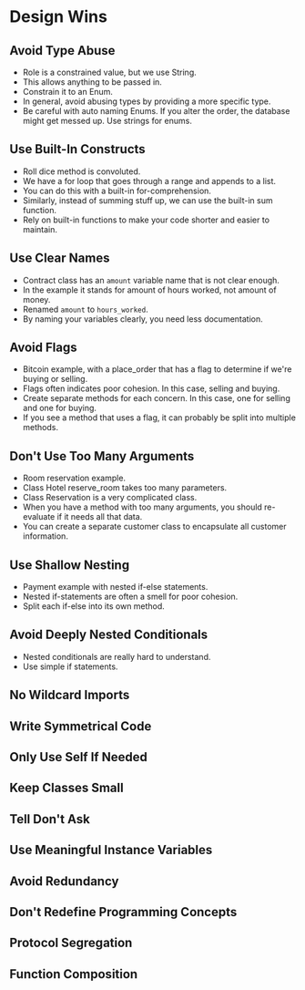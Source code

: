 # Design Wins

## Avoid Type Abuse

* Role is a constrained value, but we use String.
* This allows anything to be passed in.
* Constrain it to an Enum.
* In general, avoid abusing types by providing a more specific type.
* Be careful with auto naming Enums. If you alter the order, the database might get messed up. Use strings for enums.

## Use Built-In Constructs

* Roll dice method is convoluted.
* We have a for loop that goes through a range and appends to a list.
* You can do this with a built-in for-comprehension.
* Similarly, instead of summing stuff up, we can use the built-in sum function.
* Rely on built-in functions to make your code shorter and easier to maintain.

## Use Clear Names

* Contract class has an `amount` variable name that is not clear enough.
* In the example it stands for amount of hours worked, not amount of money.
* Renamed `amount` to `hours_worked`.
* By naming your variables clearly, you need less documentation.

## Avoid Flags

* Bitcoin example, with a place_order that has a flag to determine if we're buying or selling.
* Flags often indicates poor cohesion. In this case, selling and buying.
* Create separate methods for each concern. In this case, one for selling and one for buying.
* If you see a method that uses a flag, it can probably be split into multiple methods.

## Don't Use Too Many Arguments

* Room reservation example.
* Class Hotel reserve_room takes too many parameters.
* Class Reservation is a very complicated class.
* When you have a method with too many arguments, you should re-evaluate if it needs all that data.
* You can create a separate customer class to encapsulate all customer information.

## Use Shallow Nesting

* Payment example with nested if-else statements.
* Nested if-statements are often a smell for poor cohesion.
* Split each if-else into its own method.

## Avoid Deeply Nested Conditionals

* Nested conditionals are really hard to understand.
* Use simple if statements.

## No Wildcard Imports

## Write Symmetrical Code

## Only Use Self If Needed

## Keep Classes Small

## Tell Don't Ask

## Use Meaningful Instance Variables

## Avoid Redundancy

## Don't Redefine Programming Concepts

## Protocol Segregation

## Function Composition

